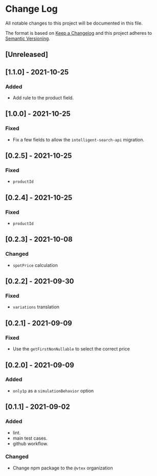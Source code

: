 
# Change Log
All notable changes to this project will be documented in this file.
 
The format is based on [Keep a Changelog](http://keepachangelog.com/)
and this project adheres to [Semantic Versioning](http://semver.org/).
 
## [Unreleased]

## [1.1.0] - 2021-10-25

### Added
- Add rule to the product field.

## [1.0.0] - 2021-10-25
### Fixed
- Fix a few fields to allow the `intelligent-search-api` migration.

## [0.2.5] - 2021-10-25
### Fixed
- `productId`

## [0.2.4] - 2021-10-25
### Fixed
- `productId`

## [0.2.3] - 2021-10-08
### Changed
- `spotPrice` calculation

## [0.2.2] - 2021-09-30
### Fixed
- `variations` translation

## [0.2.1] - 2021-09-09
### Fixed
- Use the `getFirstNonNullable` to select the correct price

 ## [0.2.0] - 2021-09-09
### Added
-  `only1p` as a `simulationBehavior` option
 
 ## [0.1.1] - 2021-09-02
### Added
- lint.
- main test cases.
- github workflow.

### Changed
- Change npm package to the `@vtex` organization
